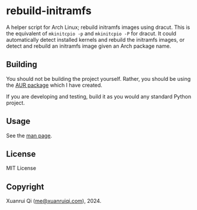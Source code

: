 # rebuild-initramfs

A helper script for Arch Linux; rebuild initramfs images using dracut. This is the equivalent of `mkinitcpio -p` and `mkinitcpio -P` for dracut.
It could automatically detect installed kernels and rebuild the initramfs images, or detect and rebuild an initramfs image given an Arch package name.

## Building

You should not be building the project yourself. Rather, you should be using the [AUR package](https://aur.archlinux.org/packages/rebuild-initramfs-dracut)
which I have created.

If you are developing and testing, build it as you would any standard Python project.

## Usage

See the [man page](man.md).

## License

MIT License

## Copyright

Xuanrui Qi (me@xuanruiqi.com), 2024.
